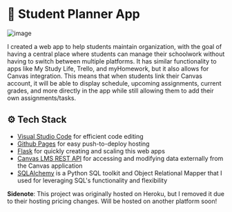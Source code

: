 # 📓 Student Planner App
![image](https://user-images.githubusercontent.com/88569965/213660387-ae47b2a2-3f33-484c-97b0-99eb9a12ecc8.png)

I created a web app to help students maintain organization, with the goal of having a central place where students can manage their schoolwork without having to switch between multiple platforms. It has similar functionality to apps like My Study Life, Trello, and myHomework, but it also allows for Canvas integration. This means that when students link their Canvas account, it will be able to display schedule, upcoming assignments, current grades, and more directly in the app while still allowing them to add their own assignments/tasks.

## ⚙️ Tech Stack
- [Visual Studio Code](https://code.visualstudio.com/) for efficient code editing
- [Github Pages](https://pages.github.com/) for easy push-to-deploy hosting
- [Flask](https://flask.palletsprojects.com/en/2.2.x/) for quickly creating and scaling this web apps
- [Canvas LMS REST API](https://canvas.instructure.com/doc/api/) for accessing and modifying data externally from the Canvas application
- [SQLAlchemy](https://www.sqlalchemy.org/) is a Python SQL toolkit and Object Relational Mapper that I used for leveraging SQL's functionality and flexibility

**Sidenote**: This project was originally hosted on Heroku, but I removed it due to their hosting pricing changes. Will be hosted on another platform soon!
